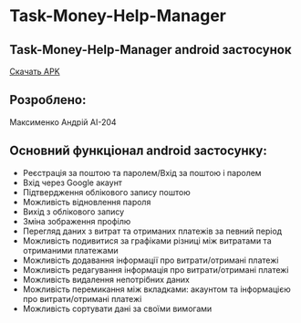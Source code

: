 # Task-Money-Help-Manager
## Task-Money-Help-Manager android застосунок

[Скачать APK]()
## Розроблено:
Максименко Андрій АІ-204

## Основний функціонал android застосунку:
- Реєстрація за поштою та паролем/Вхід за поштою і паролем
- Вхід через Google акаунт
- Підтвердження облікового запису поштою
- Можливість відновлення пароля
- Вихід з облікового запису
- Зміна зображення профілю
- Перегляд даних з витрат та отриманих платежів за певний період
- Можливість подивитися за графіками різниці між витратами та отриманими платежами
- Можливість додавання інформації про витрати/отримані платежі
- Можливість редагування інформація про витрати/отримані платежі
- Можливість видалення непотрібних даних
- Можливість перемикання між вкладками: акаунтом та інформацією про витрати/отримані платежі
- Можливість сортувати дані за своїми вимогами

